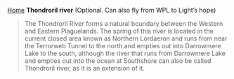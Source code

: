 [Home](../index.md)
**Thondroril river** (Optional. Can also fly from WPL to Light’s hope)
> The Thondroril River forms a natural boundary between the Western and Eastern Plaguelands. The spring of this river is located in the current closed area known as Northern Lordaeron and runs from near the Terrorweb Tunnel to the north and empties out into Darrowmere Lake to the south, although the river that runs from Darrowmere Lake and empties out into the ocean at Southshore can also be called Thondroril river, as it is an extension of it.
